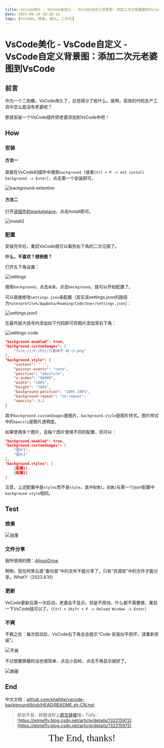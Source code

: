 ```yaml
---
title: VsCode美化 - VsCode自定义 - VsCode自定义背景图：添加二次元老婆图到VsCode
date: 2023-08-10 18:28:12
tags: [VsCode, 简单, 美化, 二次元]
---
```


# VsCode美化 - VsCode自定义 - VsCode自定义背景图：添加二次元老婆图到VsCode

## 前言

作为一个二刺螈，VsCode用久了，总觉得少了些什么。是啊，高效的代码生产工具中怎么能没有老婆呢？

那就安装一个VsCode插件把老婆添加到VsCode中吧！

## How

### 安装

#### 方法一

直接在VsCode的插件中搜索```background```（或者```Ctrl + P -> ext install background -> Enter```），点击第一个安装即可。

![background-extention](https://img-blog.csdnimg.cn/1dbd2a8087a949f2b135c22e15066cfa.png#pic_center)

#### 方法二

打开[该插件的marketplace](https://marketplace.visualstudio.com/items?itemName=shalldie.background)，点击Install即可。

![install2](https://img-blog.csdnimg.cn/fff098861c734df49afd6e8908c6e04d.png)

### 配置

安装完毕后，重启VsCode就可以看到右下角的二次元图了。

**什么，不喜欢？想换图？**

打开左下角设置：

![settings](https://img-blog.csdnimg.cn/3d44e736f65f4c7e9623cfa55636a6b0.png)

搜索```background```，点击```拓展```，点击```background```，就可以开始配置了。

可以直接修改```settings.json```来配置（其实该settings.json的路径为```%userprofile%/AppData/Roaming/Code/User/settings.json```）：

![settings.json1](https://img-blog.csdnimg.cn/e2e20f7245204f2ab7018237965609ac.jpeg)

在最外层大括号内添加如下代码即可将图片添加至右下角：

![settings-code](https://img-blog.csdnimg.cn/f3cea492936e4a27886808ac1aa5526f.jpeg)

```json
"background.enabled": true,
"background.customImages": [
    "file:///F:/Pic/八重神子-背-小.png"
],
"background.style": {
    "content": "''",
    "pointer-events": "none",
    "position": "absolute",
    "z-index": "99999",
    "width": "100%",
    "height": "100%",
    "background-position": "100% 100%",
    "background-repeat": "no-repeat",
    "opacity": 0.2
}
```

其中```background.customImages```是图片，```background.style```是图片样式。图片样式中的```opacity```是图片透明度。

如果使用多个图片，且每个图片使用不同的配置，则可以：

```json
"background.enabled": true,
"background.customImages": [
    "图片1",
    "图片2"
],
"background.styles": [
    {配置1},
    {配置2}
]
```

注意，上述配置中是```styles```而不是```style```，其中```配置1```，```配置2```与第一个json配置中```background.style```相同。

## Test

### 效果

![效果](https://img-blog.csdnimg.cn/a212fdbfd4d14b3db08c5e5a03b71233.jpeg)

### 文件分享

我所使用的图：[AliyunDrive](https://www.aliyundrive.com/s/UiJ2yE81Jre)

啊咧，现在阿里云盘“备份盘”中的文件不能分享了，只有“资源库”中的文件才能分享。What?!（2023.8.10）

### 更新

VsCode更新后第一次启动，老婆会不显示。但是不用怕，什么都不需要做，重启一下VsCode就可以了。（```Ctrl + Shift + P -> Reload Window -> Enter```）

### 不爽

不爽之处：每次启动后，VsCode右下角总会提示“Code 安装似乎损坏，请重新安装”。

![不爽](https://img-blog.csdnimg.cn/b8a359be45f2441d822c770ef18b9acb.jpeg)

不过想要屏蔽的话也很简单，点击小齿轮，点击不再显示就好了。

![屏蔽](https://img-blog.csdnimg.cn/cb6bf44ff5134199ad382d217a497d59.jpeg)

## End

中文文档：[github.com/shalldie/vscode-background/blob/HEAD/README.zh-CN.md](https://github.com/shalldie/vscode-background/blob/HEAD/README.zh-CN.md)

> 原创不易，转载请附上[原文链接](https://blog.tisfy.eu.org/2023/08/10/Other-VsCode-Custome-BackgroundPic/)哦~
> Tisfy：[https://letmefly.blog.csdn.net/article/details/132215972](https://letmefly.blog.csdn.net/article/details/132215972)

<center><font size="6px" face="Ink Free">The End, thanks!</font></center>
